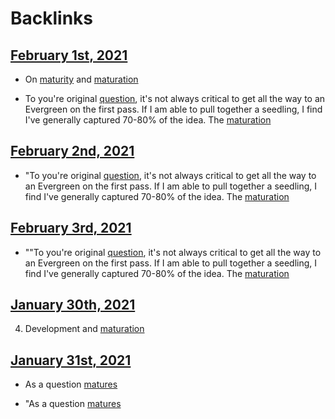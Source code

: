 
# Backlinks
## [February 1st, 2021](<February 1st, 2021.md>)
- On [maturity](<maturity.md>) and [maturation](<maturation.md>)

- To you're original [question](((vc2Px8TdX))), it's not always critical to get all the way to an Evergreen on the first pass. If I am able to pull together a seedling, I find I've generally captured 70-80% of the idea. The [maturation](<maturation.md>)

## [February 2nd, 2021](<February 2nd, 2021.md>)
- "To you're original [question](((vc2Px8TdX))), it's not always critical to get all the way to an Evergreen on the first pass. If I am able to pull together a seedling, I find I've generally captured 70-80% of the idea. The [maturation](<maturation.md>)

## [February 3rd, 2021](<February 3rd, 2021.md>)
- ""To you're original [question](((vc2Px8TdX))), it's not always critical to get all the way to an Evergreen on the first pass. If I am able to pull together a seedling, I find I've generally captured 70-80% of the idea. The [maturation](<maturation.md>)

## [January 30th, 2021](<January 30th, 2021.md>)
4. Development and [maturation](<maturation.md>)

## [January 31st, 2021](<January 31st, 2021.md>)
- As a question [matures]([maturation](<maturation.md>))

- "As a question [matures]([maturation](<maturation.md>))

